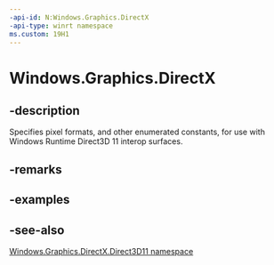 ```yaml
---
-api-id: N:Windows.Graphics.DirectX
-api-type: winrt namespace
ms.custom: 19H1
---
```


# Windows.Graphics.DirectX

## -description
Specifies pixel formats, and other enumerated constants, for use with Windows Runtime Direct3D 11 interop surfaces.

## -remarks

## -examples

## -see-also
[Windows.Graphics.DirectX.Direct3D11 namespace](../windows.graphics.directx.direct3d11/windows_graphics_directx_direct3d11.md)
